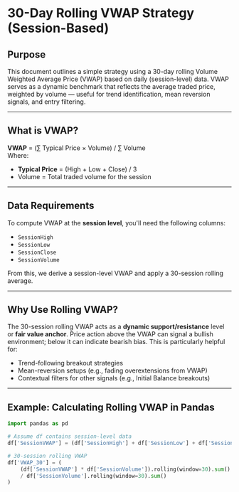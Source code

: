 # 30-Day Rolling VWAP Strategy (Session-Based)

## Purpose

This document outlines a simple strategy using a 30-day rolling Volume Weighted Average Price (VWAP) based on daily (session-level) data. VWAP serves as a dynamic benchmark that reflects the average traded price, weighted by volume — useful for trend identification, mean reversion signals, and entry filtering.

---

## What is VWAP?

**VWAP** = (∑ Typical Price × Volume) / ∑ Volume  
Where:
- **Typical Price** = (High + Low + Close) / 3
- Volume = Total traded volume for the session

---

## Data Requirements

To compute VWAP at the **session level**, you'll need the following columns:

- `SessionHigh`
- `SessionLow`
- `SessionClose`
- `SessionVolume`

From this, we derive a session-level VWAP and apply a 30-session rolling average.

---

## Why Use Rolling VWAP?

The 30-session rolling VWAP acts as a **dynamic support/resistance** level or **fair value anchor**. Price action above the VWAP can signal a bullish environment; below it can indicate bearish bias. This is particularly helpful for:

- Trend-following breakout strategies
- Mean-reversion setups (e.g., fading overextensions from VWAP)
- Contextual filters for other signals (e.g., Initial Balance breakouts)

---

## Example: Calculating Rolling VWAP in Pandas

```python
import pandas as pd

# Assume df contains session-level data
df['SessionVWAP'] = (df['SessionHigh'] + df['SessionLow'] + df['SessionClose']) / 3

# 30-session rolling VWAP
df['VWAP_30'] = (
    (df['SessionVWAP'] * df['SessionVolume']).rolling(window=30).sum()
    / df['SessionVolume'].rolling(window=30).sum()
)
